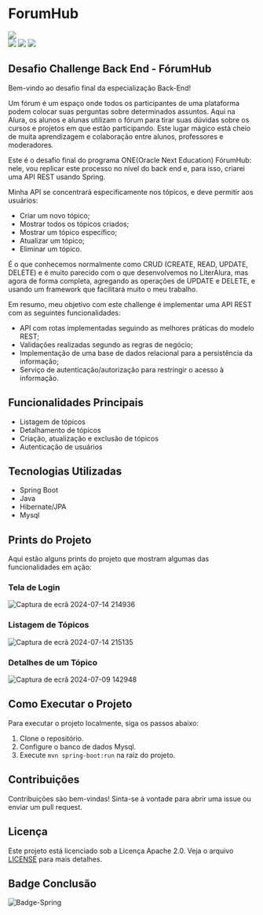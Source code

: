 # ForumHub

<img src="http://img.shields.io/static/v1?label=STATUS&message=EM%20DESENVOLVIMENTO&color=blue&style=for-the-badge"/>
<div>
  <img src="https://img.shields.io/badge/maven--central-v4.0.0-white"/>
  <img src="https://img.shields.io/badge/spring--boot-v3.3.1-white"/>
  <img src="https://img.shields.io/badge/java--jwt-v4.2.1-white"/>
</div>

## Desafio Challenge Back End - FórumHub

Bem-vindo ao desafio final da especialização Back-End!

Um fórum é um espaço onde todos os participantes de uma plataforma podem colocar suas perguntas sobre determinados assuntos. Aqui na Alura, os alunos e alunas utilizam o fórum para tirar suas dúvidas sobre os cursos e projetos em que estão participando. Este lugar mágico está cheio de muita aprendizagem e colaboração entre alunos, professores e moderadores.


Este é o desafio final do programa ONE(Oracle Next Education) FórumHub: nele, vou replicar este processo no nível do back end e, para isso, criarei uma API REST usando Spring.

Minha API se concentrará especificamente nos tópicos, e deve permitir aos usuários:

- Criar um novo tópico;
- Mostrar todos os tópicos criados;
- Mostrar um tópico específico;
- Atualizar um tópico;
- Eliminar um tópico.

É o que conhecemos normalmente como CRUD (CREATE, READ, UPDATE, DELETE) e é muito parecido com o que desenvolvemos no LiterAlura, mas agora de forma completa, agregando as operações de UPDATE e DELETE, e usando um framework que facilitará muito o meu trabalho.

Em resumo, meu objetivo com este challenge é implementar uma API REST com as seguintes funcionalidades:

- API com rotas implementadas seguindo as melhores práticas do modelo REST;
- Validações realizadas segundo as regras de negócio;
- Implementação de uma base de dados relacional para a persistência da informação;
- Serviço de autenticação/autorização para restringir o acesso à informação.

## Funcionalidades Principais

- Listagem de tópicos
- Detalhamento de tópicos
- Criação, atualização e exclusão de tópicos
- Autenticação de usuários

## Tecnologias Utilizadas

- Spring Boot
- Java
- Hibernate/JPA
- Mysql

## Prints do Projeto

Aqui estão alguns prints do projeto que mostram algumas das funcionalidades em ação:

### Tela de Login

![Captura de ecrã 2024-07-14 214936](https://github.com/user-attachments/assets/1cadc80b-708a-4ed8-923b-b73e7a7dd096)

### Listagem de Tópicos

![Captura de ecrã 2024-07-14 215135](https://github.com/user-attachments/assets/75c46b28-a129-453f-930c-c532f34bbeee)


### Detalhes de um Tópico

![Captura de ecrã 2024-07-09 142948](https://github.com/user-attachments/assets/47c51373-14b8-4492-acc2-7bf61728568e)


## Como Executar o Projeto

Para executar o projeto localmente, siga os passos abaixo:

1. Clone o repositório.
2. Configure o banco de dados Mysql.
3. Execute `mvn spring-boot:run` na raiz do projeto.

## Contribuições

Contribuições são bem-vindas! Sinta-se à vontade para abrir uma issue ou enviar um pull request.

## Licença

Este projeto está licenciado sob a Licença Apache 2.0. Veja o arquivo [LICENSE](LICENSE) para mais detalhes.

## Badge Conclusão

![Badge-Spring](https://github.com/user-attachments/assets/849767dd-4fc0-4905-a9e0-38bb757c70f3)

